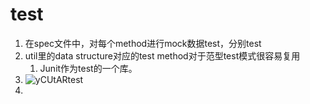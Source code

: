 # test
1. 在spec文件中，对每个method进行mock数据test，分别test
2. util里的data structure对应的test method对于范型test模式很容易复用
   1. Junit作为test的一个库。
3. ![yCUtARtest](https://cdn.jsdelivr.net/gh/h3x311/upic@main/LC3/2022/yCUtARtest.png)
4. 
